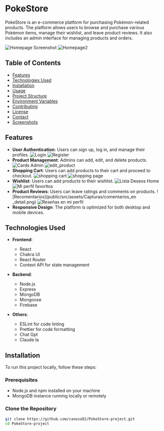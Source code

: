 # PokeStore

PokeStore is an e-commerce platform for purchasing Pokémon-related products. The platform allows users to browse and purchase various Pokémon items, manage their wishlist, and leave product reviews. It also includes an admin interface for managing products and orders.

![Homepage Screenshot](public/src/assets/Capturas/home.png)
![Homepage2](public/src/assets/Capturas/home_2.png)


## Table of Contents

- [Features](#features)
- [Technologies Used](#technologies-used)
- [Installation](#installation)
- [Usage](#usage)
- [Project Structure](#project-structure)
- [Environment Variables](#environment-variables)
- [Contributing](#contributing)
- [License](#license)
- [Contact](#contact)
- [Screenshots](#screenshots)

## Features

- **User Authentication**: Users can sign up, log in, and manage their profiles.
![Login](public/src/assets/Capturas/login.png)
![Register](public/src/assets/Capturas/register.png)
- **Product Management**: Admins can add, edit, and delete products.
![Cards Admin](public/src/assets/Capturas/cards_admin.png)
![edit_product](public/src/assets/Capturas/edit_product.png)
- **Shopping Cart**: Users can add products to their cart and proceed to checkout.
![shopping cart](public/src/assets/Capturas/shopping_cart.png)
![shopping page](public/src/assets/Capturas/carrito_entero.png)
- **Wishlist**: Users can add products to their wishlist.
![Lista Deseos Home](public/src/assets/Capturas/lista_deseos_home.png)
![Mi perfil favoritos](public/src/assets/Capturas/mi_perfil_favoritos.png)
- **Product Reviews**: Users can leave ratings and comments on products.
![Recomentarios](public/src/assets/Capturas/comentarios_en _detail.png)
![Reseñas en mi perfil](public/src/assets/Capturas/reseñas-en-mi-perfil.png)
- **Responsive Design**: The platform is optimized for both desktop and mobile devices.

## Technologies Used

- **Frontend**:
  - React
  - Chakra UI
  - React Router
  - Context API for state management


- **Backend**:
  - Node.js
  - Express
  - MongoDB
  - Mongoose
  - Firebase 


- **Others**:
  - ESLint for code linting
  - Prettier for code formatting
  - Chat Gpt
  - Claude Ia

## Installation

To run this project locally, follow these steps:

### Prerequisites

- Node.js and npm installed on your machine
- MongoDB instance running locally or remotely

### Clone the Repository

```bash
git clone https://github.com/canosa92/PokeStore-project.git
cd PokeStore-project

